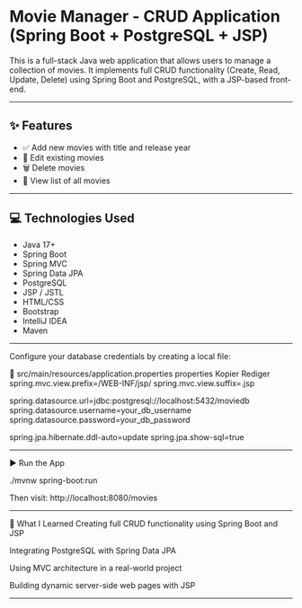 # Movie Manager - CRUD Application (Spring Boot + PostgreSQL + JSP)

This is a full-stack Java web application that allows users to manage a collection of movies. It implements full CRUD functionality (Create, Read, Update, Delete) using Spring Boot and PostgreSQL, with a JSP-based front-end.

---

## ✨ Features

- ✅ Add new movies with title and release year
- 📝 Edit existing movies
- 🗑️ Delete movies
- 📄 View list of all movies

---

## 💻 Technologies Used

- Java 17+
- Spring Boot
- Spring MVC
- Spring Data JPA
- PostgreSQL
- JSP / JSTL
- HTML/CSS
- Bootstrap
- IntelliJ IDEA
- Maven

---

Configure your database credentials by creating a local file:

📁 src/main/resources/application.properties
properties
Kopier
Rediger
spring.mvc.view.prefix=/WEB-INF/jsp/
spring.mvc.view.suffix=.jsp

spring.datasource.url=jdbc:postgresql://localhost:5432/moviedb
spring.datasource.username=your_db_username
spring.datasource.password=your_db_password

spring.jpa.hibernate.ddl-auto=update
spring.jpa.show-sql=true

---

▶️ Run the App

./mvnw spring-boot:run

Then visit: http://localhost:8080/movies

---

🧠 What I Learned
Creating full CRUD functionality using Spring Boot and JSP

Integrating PostgreSQL with Spring Data JPA

Using MVC architecture in a real-world project

Building dynamic server-side web pages with JSP

---
